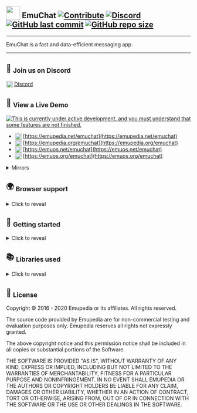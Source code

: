## <sub><img width="38" height="38" alt="" src="https://emupedia.net/beta/emuos/assets/images/icons/desktop/emuchat-48.png" /></sub> EmuChat [![Contribute](https://img.shields.io/badge/contributions-welcome-brightgreen.svg)](https://github.com/Emupedia/emuchat/pulls) [![Discord](https://img.shields.io/discord/510149138491506688.svg?logo=discord)](https://discord.gg/wXtGQ4p) [![GitHub last commit](https://img.shields.io/github/last-commit/Emupedia/emuchat.svg)](#-emuchat-----) [![GitHub repo size](https://img.shields.io/github/repo-size/Emupedia/emuchat.svg)](#-emuchat-----)

---

EmuChat is a fast and data-efficient messaging app.

---

## 💬 <sub>Join us on Discord</sub>

<sub><img width="18" height="18" alt="" src="https://emupedia.net/beta/emuos/assets/images/icons/desktop/discord-48.png" /></sub> [Discord](https://discord.gg/wXtGQ4p)

## 👀 <sub>View a Live Demo</sub>
[![This is currently under active development, and you must understand that some features are not finished.](https://emupedia.net/beta/emuos/assets/images/icons/under-development.svg)](#-view-a-live-demo)

* <sub><img width="18" height="18" alt="" src="https://emupedia.net/beta/emuos/assets/images/icons/desktop/emuchat-48.png" /></sub> [https://emupedia.net/emuchat](https://emupedia.net/emuchat)
* <sub><img width="18" height="18" alt="" src="https://emupedia.net/beta/emuos/assets/images/icons/desktop/emuchat-48.png" /></sub> [https://emupedia.org/emuchat](https://emupedia.org/emuchat)
* <sub><img width="18" height="18" alt="" src="https://emupedia.net/beta/emuos/assets/images/icons/desktop/emuchat-48.png" /></sub> [https://emuos.net/emuchat](https://emuos.net/emuchat)
* <sub><img width="18" height="18" alt="" src="https://emupedia.net/beta/emuos/assets/images/icons/desktop/emuchat-48.png" /></sub> [https://emuos.org/emuchat](https://emuos.org/emuchat)

<details>
<summary>Mirrors</summary>

* <sub><img width="18" height="18" alt="" src="https://emupedia.net/beta/emuos/assets/images/icons/desktop/emuchat-48.png" /></sub> Mirror 1 [https://emuos.redirectme.net/emuchat](https://emuos.redirectme.net/emuchat)
* <sub><img width="18" height="18" alt="" src="https://emupedia.net/beta/emuos/assets/images/icons/desktop/emuchat-48.png" /></sub> Mirror 2 [https://emu.bounceme.net/emuchat](https://emu.bounceme.net/emuchat)
* <sub><img width="18" height="18" alt="" src="https://emupedia.net/beta/emuos/assets/images/icons/desktop/emuchat-48.png" /></sub> Mirror 3 [https://emu.webhop.me/emuchat](https://emu.webhop.me/emuchat)

</details>

## 🌍 <sub>Browser support</sub>
<details>
<summary>Click to reveal</summary>

---
| <img src="https://raw.githubusercontent.com/alrra/browser-logos/master/src/archive/internet-explorer_9-11/internet-explorer_9-11_24x24.png" alt="Internet Explorer" /><br />Internet<br />Explorer<br />Trident | <img src="https://raw.githubusercontent.com/alrra/browser-logos/master/src/archive/edge_12-18/edge_12-18_24x24.png" alt="Edge" /><br />Edge<br />EdgeHTML<br /><br /> | <img src="https://raw.githubusercontent.com/alrra/browser-logos/master/src/edge/edge_24x24.png" alt="Edge" /><br />Edge<br />Blink<br /><br /> | <img src="https://raw.githubusercontent.com/alrra/browser-logos/master/src/archive/firefox_3.5-22/firefox_3.5-22_24x24.png" alt="Firefox" /><br />Firefox<br />Gecko<br /><br /> | <img src="https://raw.githubusercontent.com/alrra/browser-logos/master/src/firefox/firefox_24x24.png" alt="Firefox" /><br />Firefox<br />Quantum<br />Gecko | <img src="https://raw.githubusercontent.com/alrra/browser-logos/master/src/pale-moon/pale-moon_24x24.png" alt="Pale Moon" /><br />Pale<br />Moon<br />Goanna | <img src="https://raw.githubusercontent.com/alrra/browser-logos/master/src/archive/chrome_1-11/chrome_1-11_24x24.png" alt="Chrome" /><br />Chrome<br />WebKit<br /><br />  | <img src="https://raw.githubusercontent.com/alrra/browser-logos/master/src/chrome/chrome_24x24.png" alt="Chrome" /><br />Chrome<br />Blink<br /><br /> | <img src="https://raw.githubusercontent.com/alrra/browser-logos/master/src/archive/opera_15-32/opera_15-32_24x24.png" alt="Opera" /><br />Opera<br />Presto<br /><br /> | <img src="https://raw.githubusercontent.com/alrra/browser-logos/master/src/opera/opera_24x24.png" alt="Opera" /><br />Opera<br />Blink<br /><br /> | <img src="https://raw.githubusercontent.com/alrra/browser-logos/master/src/safari/safari_24x24.png" alt="Safari" /><br />Safari<br />WebKit<br /><br /> |  <img src="https://raw.githubusercontent.com/alrra/browser-logos/master/src/brave/brave_24x24.png" alt="Brave" /><br />Brave<br />Blink<br /><br /> | <img src="https://raw.githubusercontent.com/alrra/browser-logos/master/src/vivaldi/vivaldi_24x24.png" alt="Vivaldi" /><br />Vivaldi<br />Blink<br /><br /> |
| :-------------: | :-------------: | :---: | :------------: | :---: | :------------: | :------------: | :---: | :-------------: | :---: | :---: | :---: | :---: |
| <sup>*</sup>11+ | <sup>*</sup>12+ | 79+   | <sup>*</sup>4+ | 57+   | <sup>*</sup>4+ | <sup>*</sup>3+ | 28+   | <sup>*</sup>12+ | 15+   | 8+    | 1+    | 1+    |

[![* application support may vary](https://emupedia.net/beta/emuos/assets/images/icons/ie-notice.svg)](#-browser-support)

</details>

## 🚀 <sub>Getting started</sub>
<details>
<summary>Click to reveal</summary>

Install the dependencies...

### `npm install`

...then start [Rollup](https://rollupjs.org):

### `npm run dev`

Navigate to [localhost:5000/emuchat](http://localhost:5000/emuchat). You should see your app running. Edit a component file in `src`, save it, and hot reload will refresh the page automatically.

By default, the server will only respond to requests from localhost.

## <sub>Building and running in production mode</sub>

To create an optimised version of the app:

### `npm run build`

</details>

## 📚 <sub>Libraries used</sub>
<details>
<summary>Click to reveal</summary>

---
| Name                  | Website                                                                                          | Repository                                                                                         | License                                                                            |
| :---                  | :---                                                                                             | :---                                                                                               | :---                                                                               |
| Svelte                | [svelte.dev](https://svelte.dev)                                                                 | [github.com/sveltejs/svelte](https://github.com/sveltejs/svelte)                                   | [MIT](https://github.com/sveltejs/svelte/blob/master/LICENSE)                      |
| Svelte REPL           | [svelte.dev/repl](https://svelte.dev/repl)                                                       | [github.com/sveltejs/svelte-repl](https://github.com/sveltejs/svelte-repl)                         | [MIT](https://github.com/sveltejs/svelte-repl/blob/master/LICENSE)                 |
| Svelte Tabs           | [joeattardi.github.io/svelte-tabs](https://joeattardi.github.io/svelte-tabs)                     | [github.com/joeattardi/svelte-tabs](https://github.com/joeattardi/svelte-tabs)                     | ❓                                                                                 |
| Svelte Virtual List   | [svelte.dev/repl](https://svelte.dev/repl/f78ddd84a1a540a9a40512df39ef751b)                      | [github.com/sveltejs/svelte-virtual-list](https://github.com/sveltejs/svelte-virtual-list)         | [MIT](https://github.com/sveltejs/svelte-virtual-list/blob/master/LICENSE)         |
| Svelte Emoji Selector | [joeattardi.github.io/svelte-emoji-selector](https://joeattardi.github.io/svelte-emoji-selector) | [github.com/joeattardi/svelte-emoji-selector](https://github.com/joeattardi/svelte-emoji-selector) | [MIT](https://github.com/joeattardi/svelte-emoji-selector/blob/master/LICENSE)     |
| Svelte PopOver        | [svelte-popover.now.sh](https://svelte-popover.now.sh)                                           | [github.com/vaheqelyan/svelte-popover](https://github.com/vaheqelyan/svelte-popover)               | [MIT](https://github.com/vaheqelyan/svelte-popover/blob/master/LICENSE)            |
| DiceBear Avatars      | [avatars.dicebear.com](https://avatars.dicebear.com)                                             | [github.com/DiceBear/avatars](https://github.com/DiceBear/avatars)                                 | [MIT](https://github.com/millermedeiros/requirejs-plugins/blob/master/LICENSE.txt) |
| Twitter Twemoji       | [twemoji.twitter.com](https://twemoji.twitter.com)                                               | [github.com/twitter/twemoji](https://github.com/twitter/twemoji)                                   | [MIT/CC-BY 4.0](https://github.com/twitter/twemoji/blob/master/LICENSE)            |
---
</details>

## 📝 <sub>License</sub>

Copyright © 2016 - 2020 Emupedia or its affiliates. All rights reserved.

The source code provided by Emupedia are for non-commercial testing and evaluation
purposes only. Emupedia reserves all rights not expressly granted.

The above copyright notice and this permission notice shall be included in
all copies or substantial portions of the Software.

THE SOFTWARE IS PROVIDED "AS IS", WITHOUT WARRANTY OF ANY KIND, EXPRESS OR
IMPLIED, INCLUDING BUT NOT LIMITED TO THE WARRANTIES OF MERCHANTABILITY,
FITNESS FOR A PARTICULAR PURPOSE AND NONINFRINGEMENT. IN NO EVENT SHALL
EMUPEDIA OR THE AUTHORS OR COPYRIGHT HOLDERS BE LIABLE FOR ANY CLAIM,
DAMAGES OR OTHER LIABILITY, WHETHER IN AN ACTION OF CONTRACT, TORT OR
OTHERWISE, ARISING FROM, OUT OF OR IN CONNECTION WITH THE SOFTWARE OR
THE USE OR OTHER DEALINGS IN THE SOFTWARE.